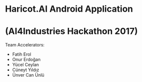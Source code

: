 # Haricot.AI Android Application 
# (AI4Industries Hackathon 2017)

Team Accelerators:
* Fatih Erol
* Onur Erdoğan
* Yücel Ceylan
* Cüneyt Yıldız
* Ünver Can Ünlü
